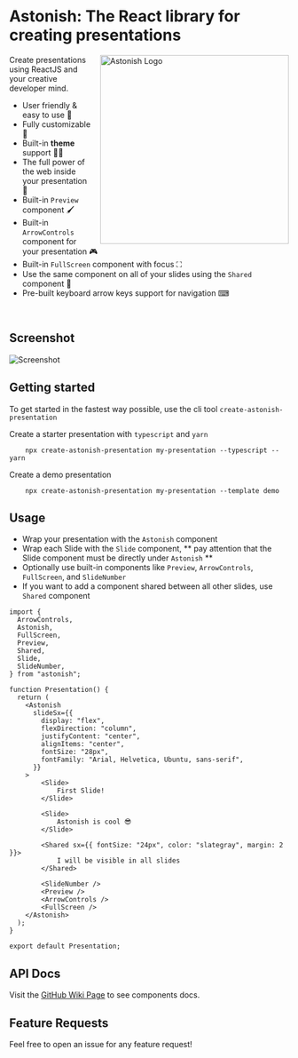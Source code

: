 <!-- markdownlint-configure-file {
  "MD013": {
    "code_blocks": false,
    "tables": false
  },
  "MD033": false,
  "MD041": false
} -->

<div align="left">

# Astonish: The React library for creating presentations

<img src="https://i.imgur.com/b5KKqA6.png" align="right"
     alt="Astonish Logo" width="340" height="340" style="margin-left: 16px;">

Create presentations using ReactJS and your creative developer mind.
* User friendly & easy to use 🍰
* Fully customizable 🦋 
* Built-in **theme** support 💅🏼
* The full power of the web inside your presentation 💪
* Built-in `Preview` component 🖌️
* Built-in `ArrowControls` component for your presentation 🎮
* Built-in `FullScreen` component with focus ⛶
* Use the same component on all of your slides using the `Shared` component 🌌
* Pre-built keyboard arrow keys support for navigation ⌨

<br />

## Screenshot

![Screenshot][screenshot]

## Getting started
To get started in the fastest way possible, use the cli tool `create-astonish-presentation`

Create a starter presentation with `typescript` and `yarn`
```
    npx create-astonish-presentation my-presentation --typescript --yarn
```

Create a demo presentation
```
    npx create-astonish-presentation my-presentation --template demo
```

## Usage
* Wrap your presentation with the `Astonish` component
* Wrap each Slide with the `Slide` component, ** pay attention that the Slide component must be directly under `Astonish` **
* Optionally use built-in components like `Preview`, `ArrowControls`, `FullScreen`, and `SlideNumber`
* If you want to add a component shared between all other slides, use `Shared` component

```JSX
import {
  ArrowControls,
  Astonish,
  FullScreen,
  Preview,
  Shared,
  Slide,
  SlideNumber,
} from "astonish";

function Presentation() {
  return (
    <Astonish
      slideSx={{
        display: "flex",
        flexDirection: "column",
        justifyContent: "center",
        alignItems: "center",
        fontSize: "28px",
        fontFamily: "Arial, Helvetica, Ubuntu, sans-serif",
      }}
    >
        <Slide>
            First Slide!
        </Slide>

        <Slide>
            Astonish is cool 😎
        </Slide>

        <Shared sx={{ fontSize: "24px", color: "slategray", margin: 2 }}>
            I will be visible in all slides
        </Shared>
        
        <SlideNumber />
        <Preview />
        <ArrowControls />
        <FullScreen />
    </Astonish>
  );
}

export default Presentation;

```

## API Docs
Visit the [GitHub Wiki Page](https://github.com/fayez-nazzal/Astonish/wiki) to see components docs.
     
## Feature Requests
Feel free to open an issue for any feature request!

</div>

[screenshot]: astonish.webp
